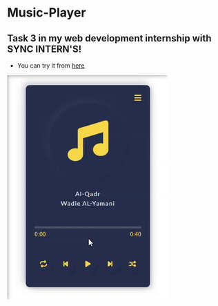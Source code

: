 # Music-Player
## Task 3 in my web development internship with SYNC INTERN'S!

- You can try it from [here](https://hadeer-khaled.github.io/Music-Player/)
 
![Demo](demo.gif)